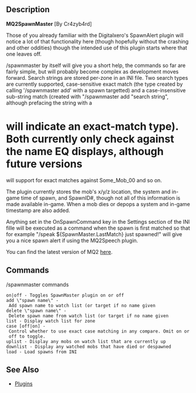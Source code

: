 ## Description

**MQ2SpawnMaster** \[By Cr4zyb4rd\]

Those of you already familiar with the Digitalxero's SpawnAlert plugin will notice a lot of that functionality here
(though hopefully without the crashing and other oddities) though the intended use of this plugin starts where that one
leaves off.

/spawnmaster by itself will give you a short help, the commands so far are fairly simple, but will probably become
complex as development moves forward. Search strings are stored per-zone in an INI file. Two search types are currently
supported, case-sensitive exact match (the type created by calling '/spawnmaster add' with a spawn targetted) and a
case-insensitive sub-string match (created with "/spawnmaster add "search string", although prefacing the string with a
# will indicate an exact-match type). Both currently only check against the name EQ displays, although future versions
will support for exact matches against Some_Mob_00 and so on.

The plugin currently stores the mob's x/y/z location, the system and in-game time of spawn, and SpawnID#, though not all
of this information is made available in-game. When a mob dies or depops a system and in-game timestamp are also added.

Anything set in the OnSpawnCommand key in the Settings section of the INI fille will be executed as a command when the
spawn is first matched so that for example "/speak ${SpawnMaster.LastMatch} just spawned!" will give you a nice spawn
alert if using the MQ2Speech plugin.

You can find the latest version of MQ2
[here](https://macroquest2.com/phpBB3/viewtopic.php?f=50&t=9853&hilit=mq2spawnmaster).

## Commands

/spawnmaster commands

`on|off - Toggles SpawnMaster plugin on or off`  
`add \"spawn name\" - Add spawn name to watch list (or target if no name given`  
`delete \"spawn name\" - Delete spawn name from watch list (or target if no name given`  
`list - Display watch list for zone`  
`case [off|on] - Control whether to use exact case matching in any compare. Omit on or off to toggle.`  
`uplist - Display any mobs on watch list that are currently up`  
`downlist - Display any watched mobs that have died or despawned`  
`load - Load spawns from INI`  

## See Also

-   [Plugins](../documentation/macroquest2-plugins.md)


